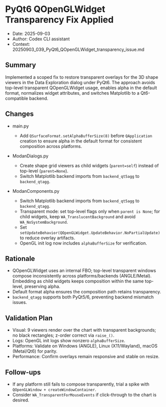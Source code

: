 # PyQt6 QOpenGLWidget Transparency Fix Applied

- Date: 2025-09-03
- Author: Codex CLI assistant
- Context: 20250903_039_PyQt6_QOpenGLWidget_transparency_issue.md

## Summary

Implemented a scoped fix to restore transparent overlays for the 3D shape viewers in the Data Exploration dialog under PyQt6. The approach avoids top-level transparent QOpenGLWidget usage, enables alpha in the default format, normalizes widget attributes, and switches Matplotlib to a Qt6-compatible backend.

## Changes

- main.py
  - Add `QSurfaceFormat.setAlphaBufferSize(8)` before `QApplication` creation to ensure alpha in the default format for consistent composition across platforms.

- ModanDialogs.py
  - Create shape grid viewers as child widgets (`parent=self`) instead of top-level (`parent=None`).
  - Switch Matplotlib backend imports from `backend_qt5agg` to `backend_qtagg`.

- ModanComponents.py
  - Switch Matplotlib backend imports from `backend_qt5agg` to `backend_qtagg`.
  - Transparent mode: set top-level flags only when `parent is None`; for child widgets, keep `WA_TranslucentBackground` and avoid `WA_NoSystemBackground`.
  - Set `setUpdateBehavior(QOpenGLWidget.UpdateBehavior.NoPartialUpdate)` to reduce overlay artifacts.
  - OpenGL init log now includes `alphaBufferSize` for verification.

## Rationale

- QOpenGLWidget uses an internal FBO; top-level transparent windows compose inconsistently across platforms/backends (ANGLE/Metal). Embedding as child widgets keeps composition within the same top-level, preserving alpha.
- Default format alpha ensures the composition path retains transparency.
- `backend_qtagg` supports both PyQt5/6, preventing backend mismatch issues.

## Validation Plan

- Visual: 9 viewers render over the chart with transparent backgrounds; no black rectangles; z-order correct via `raise_()`.
- Logs: OpenGL init logs show nonzero `alphaBufferSize`.
- Platforms: Validate on Windows (ANGLE), Linux (X11/Wayland), macOS (Metal/Qt6) for parity.
- Performance: Confirm overlays remain responsive and stable on resize.

## Follow-ups

- If any platform still fails to compose transparently, trial a spike with `QOpenGLWindow + createWindowContainer`.
- Consider `WA_TransparentForMouseEvents` if click-through to the chart is desired.

